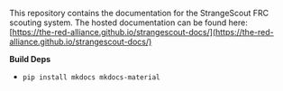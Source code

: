 This repository contains the documentation for the StrangeScout FRC scouting system. The hosted documentation can be found here: [https://the-red-alliance.github.io/strangescout-docs/](https://the-red-alliance.github.io/strangescout-docs/)

**Build Deps**

- `pip install mkdocs mkdocs-material`
